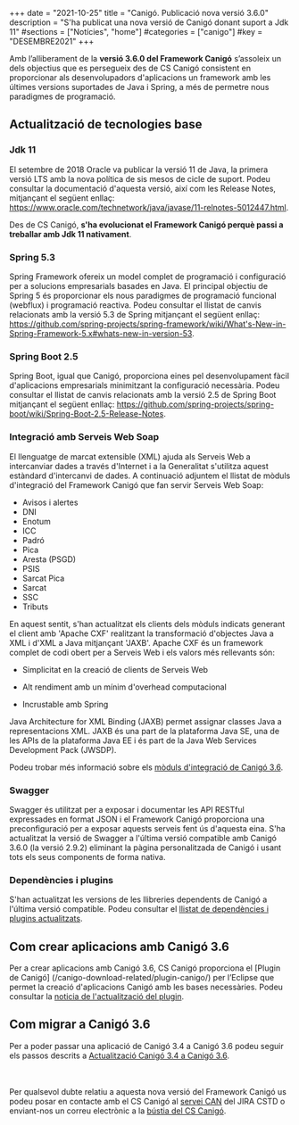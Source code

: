 +++
date        = "2021-10-25"
title       = "Canigó. Publicació nova versió 3.6.0"
description = "S'ha publicat una nova versió de Canigó donant suport a Jdk 11"
#sections    = ["Notícies", "home"]
#categories  = ["canigo"]
#key         = "DESEMBRE2021"
+++

Amb l’alliberament de la **versió 3.6.0 del Framework Canigó** s’assoleix un dels objectius que es persegueix
des de CS Canigó consistent en proporcionar als desenvolupadors d'aplicacions un framework amb les últimes
versions suportades de Java i Spring, a més de permetre nous paradigmes de programació.


## Actualització de tecnologies base

### Jdk 11

El setembre de 2018 Oracle va publicar la versió 11 de Java, la primera versió LTS amb la nova política de sis
mesos de cicle de suport. Podeu consultar la documentació d'aquesta versió, així com les Release Notes, mitjançant el següent enllaç:
https://www.oracle.com/technetwork/java/javase/11-relnotes-5012447.html.

Des de CS Canigó, **s'ha evolucionat el Framework Canigó perquè passi a treballar amb Jdk 11 nativament**.

### Spring 5.3

Spring Framework ofereix un model complet de programació i configuració per a solucions empresarials basades en Java.
El principal objectiu de Spring 5 és proporcionar els nous paradigmes de programació funcional (webflux) i programació reactiva.
Podeu consultar el llistat de canvis relacionats amb la versió 5.3 de Spring mitjançant el següent enllaç:
https://github.com/spring-projects/spring-framework/wiki/What's-New-in-Spring-Framework-5.x#whats-new-in-version-53.

### Spring Boot 2.5

Spring Boot, igual que Canigó, proporciona eines pel desenvolupament fàcil d'aplicacions empresarials minimitzant la
configuració necessària. Podeu consultar el llistat de canvis relacionats amb la versió 2.5 de Spring Boot mitjançant
el següent enllaç: https://github.com/spring-projects/spring-boot/wiki/Spring-Boot-2.5-Release-Notes.

### Integració amb Serveis Web Soap

El llenguatge de marcat extensible (XML) ajuda als Serveis Web a intercanviar dades a través d'Internet i a la
Generalitat s'utilitza aquest estàndard d'intercanvi de dades. A continuació adjuntem el llistat de mòduls d'integració
del Framework Canigó que fan servir Serveis Web Soap:

- Avisos i alertes
- DNI
- Enotum
- ICC
- Padró
- Pica
- Aresta (PSGD)
- PSIS
- Sarcat Pica
- Sarcat
- SSC
- Tributs

En aquest sentit, s'han actualitzat els clients dels mòduls indicats generant el client amb 'Apache CXF'
realitzant la transformació d'objectes Java a XML i d'XML a Java mitjançant 'JAXB'. Apache CXF és un framework complet
de codi obert per a Serveis Web i els valors més rellevants són:

- Simplicitat en la creació de clients de Serveis Web

- Alt rendiment amb un mínim d'overhead computacional

- Incrustable amb Spring

Java Architecture for XML Binding (JAXB) permet assignar classes Java a representacions XML. JAXB és una part
de la plataforma Java SE, una de les APIs de la plataforma Java EE i és part de la Java Web Services
Development Pack (JWSDP).

Podeu trobar més informació sobre els [mòduls d'integració de Canigó 3.6](/canigo-documentacio-versions-36/integracio/).

### Swagger

Swagger és utilitzat per a exposar i documentar les API RESTful expressades en format JSON i el Framework
Canigó proporciona una preconfiguració per a exposar aquests serveis fent ús d'aquesta eina.
S'ha actualitzat la versió de Swagger a l'última versió compatible amb Canigó 3.6.0 (la versió 2.9.2)
eliminant la pàgina personalitzada de Canigó i usant tots els seus components de forma nativa.

### Dependències i plugins

S'han actualitzat les versions de les llibreries dependents de Canigó a l'última versió compatible. Podeu consultar
el [llistat de dependències i plugins actualitzats](/canigo/download/canigo-36/).

## Com crear aplicacions amb Canigó 3.6

Per a crear aplicacions amb Canigó 3.6, CS Canigó proporciona el [Plugin de Canigó]
(/canigo-download-related/plugin-canigo/) per l’Eclipse que permet la creació d'aplicacions Canigó amb les bases necessàries.
Podeu consultar la [noticia de l'actualització del plugin](/drafts/2021-10-25-CAN-Actualitzacio_archetype_1_7_0_plugin_eclipse_1_8_0/).

## Com migrar a Canigó 3.6

Per a poder passar una aplicació de Canigó 3.4 a Canigó 3.6 podeu seguir els passos descrits a
[Actualització Canigó 3.4 a Canigó 3.6](/howtos/2021-10-Howto-Actualitzacio_Canigo3_4_Canigo3_6/).

<br/><br/>
Per qualsevol dubte relatiu a aquesta nova versió del Framework Canigó us podeu posar en contacte amb el
CS Canigó al [servei CAN](https://cstd.ctti.gencat.cat/jiracstd/projects/CAN) del JIRA CSTD o enviant-nos un
correu electrònic a la [bústia del CS Canigó](mailto:oficina-tecnica.canigo.ctti@gencat.cat).